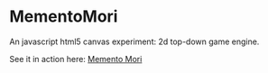 MementoMori
===========

An javascript html5 canvas experiment: 2d top-down game engine.

See it in action here: [Memento Mori](http://josephjaniga.github.io/MementoMori/)
